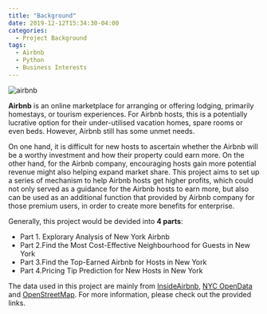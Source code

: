 ```yaml
---
title: "Background"
date: 2019-12-12T15:34:30-04:00
categories:
  - Project Background
tags:
  - Airbnb
  - Python
  - Business Interests
---
```

![airbnb](https://raw.githubusercontent.com/liziqun/MUSA620_Final_Project/master/assets/photo/airbnb.png)

**Airbnb** is an online marketplace for arranging or offering lodging, primarily homestays, or tourism experiences. For Airbnb hosts, this is a potentially lucrative option for their under-utilised vacation homes, spare rooms or even beds. However, Airbnb still has some unmet needs.

On one hand, it is difficult for new hosts to ascertain whether the Airbnb will be a worthy investment and how their property could earn more. On the other hand, for the Airbnb company, encouraging hosts gain more potential revenue might also helping expand market share.
This project aims to set up a series of mechanism to help Airbnb hosts get higher profits, which could not only served as a guidance for the Airbnb hosts to earn more, but also can be used as an additional function that provided by Airbnb company for those premium users, in order to create more benefits for enterprise.

Generally, this project would be devided into **4 parts**:
- Part 1. Explorary Analysis of New York Airbnb
- Part 2.Find the Most Cost-Effective Neighbourhood for Guests in New York 
- Part 3.Find the Top-Earned Airbnb for Hosts in New York 
- Part 4.Pricing Tip Prediction for New Hosts in New York 

The data used in this project are mainly from [InsideAirbnb][InsideAirbnb], [NYC OpenData][NYC OpenData] and [OpenStreetMap][OpenStreetMap]. For more information, please check out the provided links.

[InsideAirbnb]: http://insideairbnb.com/beijing/?neighbourhood=&filterEntireHomes=false&filterHighlyAvailable=false&filterRecentReviews=false&filterMultiListings=false
[NYC OpenData]: https://opendata.cityofnewyork.us/
[OpenStreetMap]: https://www.openstreetmap.org/#map=4/38.01/-95.84
